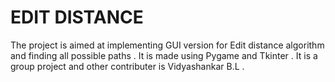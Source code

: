 EDIT DISTANCE
=============
The project is aimed at implementing GUI version for Edit distance algorithm and finding all possible paths .
It is made using Pygame and Tkinter .
It is a group project and other contributer is Vidyashankar B.L .
